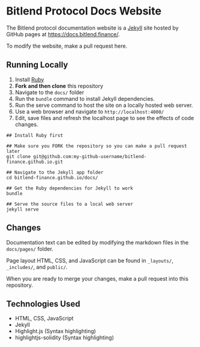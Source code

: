 # Bitlend Protocol Docs Website

The Bitlend protocol documentation website is a [Jekyll](https://jekyllrb.com/) site hosted by GitHub pages at https://docs.bitlend.finance/.

To modify the website, make a pull request here.

## Running Locally

1. Install [Ruby](https://www.ruby-lang.org/en/documentation/installation/)
2. **Fork and then clone** this repository
3. Navigate to the `docs/` folder
4. Run the `bundle` command to install Jekyll dependencies.
5. Run the serve command to host the site on a locally hosted web server.
7. Use a web browser and navigate to `http://localhost:4000/`
6. Edit, save files and refresh the localhost page to see the effects of code changes.

```
## Install Ruby first

## Make sure you FORK the repository so you can make a pull request later
git clone git@github.com:my-github-username/bitlend-finance.github.io.git

## Navigate to the Jekyll app folder
cd bitlend-finance.github.io/docs/

## Get the Ruby dependencies for Jekyll to work
bundle

## Serve the source files to a local web server
jekyll serve
```

## Changes

Documentation text can be edited by modifying the markdown files in the `docs/pages/` folder.

Page layout HTML, CSS, and JavaScript can be found in `_layouts/`, `_includes/`, and `public/`.

When you are ready to merge your changes, make a pull request into this repository.

## Technologies Used

- HTML, CSS, JavaScript
- Jekyll
- Highlight.js (Syntax highlighting)
- highlightjs-solidity (Syntax highlighting)
